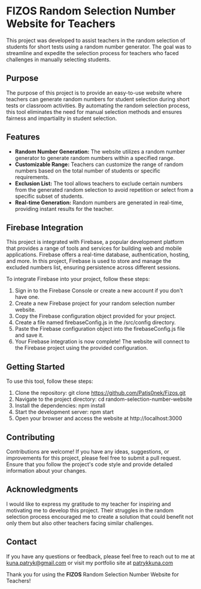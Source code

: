 # **FIZOS** Random Selection Number Website for Teachers
This project was developed to assist teachers in the random selection of students for short tests using a random number generator. The goal was to streamline and expedite the selection process for teachers who faced challenges in manually selecting students.

## Purpose
The purpose of this project is to provide an easy-to-use website where teachers can generate random numbers for student selection during short tests or classroom activities. By automating the random selection process, this tool eliminates the need for manual selection methods and ensures fairness and impartiality in student selection.

## Features
- **Random Number Generation:** The website utilizes a random number generator to generate random numbers within a specified range.
- **Customizable Range:** Teachers can customize the range of random numbers based on the total number of students or specific requirements.
- **Exclusion List:** The tool allows teachers to exclude certain numbers from the generated random selection to avoid repetition or select from a specific subset of students.
- **Real-time Generation:** Random numbers are generated in real-time, providing instant results for the teacher.

## Firebase Integration
This project is integrated with Firebase, a popular development platform that provides a range of tools and services for building web and mobile applications. Firebase offers a real-time database, authentication, hosting, and more. In this project, Firebase is used to store and manage the excluded numbers list, ensuring persistence across different sessions.

To integrate Firebase into your project, follow these steps:

1. Sign in to the Firebase Console or create a new account if you don't have one.
2. Create a new Firebase project for your random selection number website.
3. Copy the Firebase configuration object provided for your project.
4. Create a file named firebaseConfig.js in the /src/config directory.
5. Paste the Firebase configuration object into the firebaseConfig.js file and save it.
6. Your Firebase integration is now complete! The website will connect to the Firebase project using the provided configuration.

## Getting Started
To use this tool, follow these steps:

1. Clone the repository: git clone https://github.com/Patis0nek/Fizos.git
2. Navigate to the project directory: cd random-selection-number-website
3. Install the dependencies: npm install
4. Start the development server: npm start
5. Open your browser and access the website at http://localhost:3000

## Contributing
Contributions are welcome! If you have any ideas, suggestions, or improvements for this project, please feel free to submit a pull request. Ensure that you follow the project's code style and provide detailed information about your changes.

## Acknowledgments
I would like to express my gratitude to my teacher for inspiring and motivating me to develop this project. Their struggles in the random selection process encouraged me to create a solution that could benefit not only them but also other teachers facing similar challenges.

## Contact
If you have any questions or feedback, please feel free to reach out to me at kuna.patryk@gmail.com or visit my portfolio site at [patrykkuna.com](https://patrykkuna.com)

Thank you for using the **FIZOS** Random Selection Number Website for Teachers!
